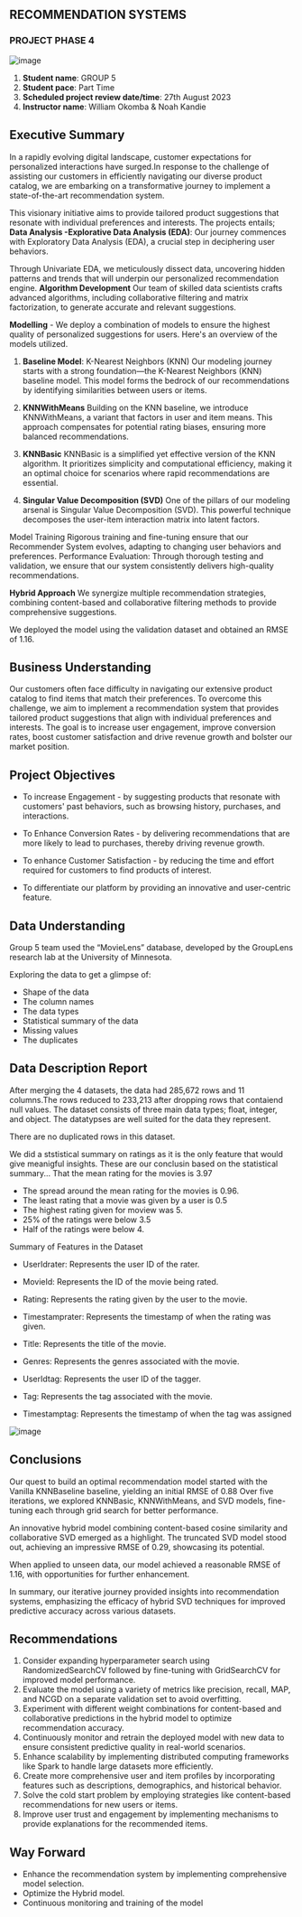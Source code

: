 ## RECOMMENDATION SYSTEMS

### PROJECT PHASE 4
![image](https://github.com/MbuguaKanai/Phase-4-Project-GROUP-5/assets/128227310/bf38a9e6-f776-4e44-8a8b-61461e1c6db2)

1. **Student name**: GROUP 5
2. **Student pace**: Part Time
3. **Scheduled project review date/time**: 27th August 2023
4. **Instructor name**: William Okomba & Noah Kandie

## Executive Summary

In a rapidly evolving digital landscape, customer expectations for personalized interactions have surged.In response to the challenge of assisting our customers in efficiently navigating our diverse product catalog, we are embarking on a transformative journey to implement a state-of-the-art recommendation system. 

This visionary initiative aims to provide tailored product suggestions that resonate with individual preferences and interests. The projects entails; **Data Analysis -Explorative Data Analysis (EDA)**: Our journey commences with Exploratory Data Analysis (EDA), a crucial step in deciphering user behaviors. 

Through Univariate EDA, we meticulously dissect data, uncovering hidden patterns and trends that will underpin our personalized recommendation engine. **Algorithm Development** Our team of skilled data scientists crafts advanced algorithms, including collaborative filtering and matrix factorization, to generate accurate and relevant suggestions.

**Modelling** - We deploy a combination of models to ensure the highest quality of personalized suggestions for users. Here's an overview of the models utilized.

1. **Baseline Model**: K-Nearest Neighbors (KNN) Our modeling journey starts with a strong foundation—the K-Nearest Neighbors (KNN) baseline model. This model forms the bedrock of our recommendations by identifying similarities between users or items.

2. **KNNWithMeans** Building on the KNN baseline, we introduce KNNWithMeans, a variant that factors in user and item means. This approach compensates for potential rating biases, ensuring more balanced recommendations.

3. **KNNBasic** KNNBasic is a simplified yet effective version of the KNN algorithm. It prioritizes simplicity and computational efficiency, making it an optimal choice for scenarios where rapid recommendations are essential.

4. **Singular Value Decomposition (SVD)** One of the pillars of our modeling arsenal is Singular Value Decomposition (SVD). This powerful technique decomposes the user-item interaction matrix into latent factors.

Model Training Rigorous training and fine-tuning ensure that our Recommender System evolves, adapting to changing user behaviors and preferences. Performance Evaluation: Through thorough testing and validation, we ensure that our system consistently delivers high-quality recommendations.

**Hybrid Approach** We synergize multiple recommendation strategies, combining content-based and collaborative filtering methods to provide comprehensive suggestions.

We deployed the model using the validation dataset and obtained an RMSE of 1.16.

## Business Understanding

Our customers often face difficulty in navigating our extensive product catalog to find items that match their preferences. To overcome this challenge, we aim to implement a recommendation system that provides tailored product suggestions that align with individual preferences and interests. The goal is to increase user engagement, improve conversion rates, boost customer satisfaction and drive revenue growth and bolster our market position.

## Project Objectives
* To increase Engagement - by suggesting products that resonate with customers' past behaviors, such as browsing history, purchases, and interactions.

* To Enhance Conversion Rates - by delivering recommendations that are more likely to lead to purchases, thereby driving revenue growth.

* To enhance Customer Satisfaction - by reducing the time and effort required for customers to find products of interest.

* To differentiate our platform by providing an innovative and user-centric feature.
   
## Data Understanding

Group 5 team used the “MovieLens” database, developed by the GroupLens research lab at the University of Minnesota.

Exploring the data to get a glimpse of:

* Shape of the data
* The column names
* The data types
* Statistical summary of the data
* Missing values
* The duplicates

## Data Description Report

After merging the 4 datasets, the data had 285,672 rows and 11 columns.The rows reduced to 233,213 after dropping rows that contaiend null values. The dataset consists of three main data types; float, integer, and object. The datatypses are well suited for the data they represent.

There are no duplicated rows in this dataset.

We did a ststistical summary on ratings as it is the only feature that would give meanigful insights. These are our conclusin based on the statistical summary... That the mean rating for the movies is 3.97

* The spread around the mean rating for the movies is 0.96.
* The least rating that a movie was given by a user is 0.5
* The highest rating given for moview was 5.
* 25% of the ratings were below 3.5
* Half of the ratings were below 4.

Summary of Features in the Dataset

* UserIdrater: Represents the user ID of the rater.

* MovieId: Represents the ID of the movie being rated.

* Rating: Represents the rating given by the user to the movie.

* Timestamprater: Represents the timestamp of when the rating was given.

* Title: Represents the title of the movie.

* Genres: Represents the genres associated with the movie.

* UserIdtag: Represents the user ID of the tagger.

* Tag: Represents the tag associated with the movie.

* Timestamptag: Represents the timestamp of when the tag was assigned

![image](https://github.com/AkelleWaguma/Project_Phase4_RecommendationSystems_Group5/assets/134859044/cc729be4-272c-4bda-a885-d617ddf063b4)

## Conclusions

Our quest to build an optimal recommendation model started with the Vanilla KNNBaseline baseline, yielding an initial RMSE of 0.88 Over five iterations, we explored KNNBasic, KNNWithMeans, and SVD models, fine-tuning each through grid search for better performance.

An innovative hybrid model combining content-based cosine similarity and collaborative SVD emerged as a highlight. The truncated SVD model stood out, achieving an impressive RMSE of 0.29, showcasing its potential.

When applied to unseen data, our model achieved a reasonable RMSE of 1.16, with opportunities for further enhancement.

In summary, our iterative journey provided insights into recommendation systems, emphasizing the efficacy of hybrid SVD techniques for improved predictive accuracy across various datasets.

## Recommendations

1. Consider expanding hyperparameter search using RandomizedSearchCV followed by fine-tuning with GridSearchCV for improved model performance.
2. Evaluate the model using a variety of metrics like precision, recall, MAP, and NCGD on a separate validation set to avoid overfitting.
3. Experiment with different weight combinations for content-based and collaborative predictions in the hybrid model to optimize recommendation accuracy.
4. Continuously monitor and retrain the deployed model with new data to ensure consistent predictive quality in real-world scenarios.
5. Enhance scalability by implementing distributed computing frameworks like Spark to handle large datasets more efficiently.
6. Create more comprehensive user and item profiles by incorporating features such as descriptions, demographics, and historical behavior.
7. Solve the cold start problem by employing strategies like content-based recommendations for new users or items.
8. Improve user trust and engagement by implementing mechanisms to provide explanations for the recommended items.

## Way Forward

* Enhance the recommendation system by implementing comprehensive model selection.
* Optimize the Hybrid model.
* Continuous monitoring and training of the model

